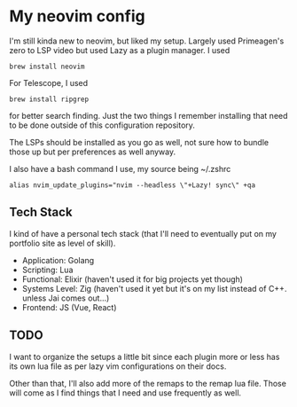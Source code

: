 # My neovim config

I'm still kinda new to neovim, but liked my setup. Largely used Primeagen's zero to LSP video but used Lazy as a plugin manager. I used

```
brew install neovim
```

For Telescope, I used

```
brew install ripgrep
```

for better search finding. Just the two things I remember installing that need to be done outside of this configuration repository.

The LSPs should be installed as you go as well, not sure how to bundle those up but per preferences as well anyway.

I also have a bash command I use, my source being ~/.zshrc

```
alias nvim_update_plugins="nvim --headless \"+Lazy! sync\" +qa
```
## Tech Stack

I kind of have a personal tech stack (that I'll need to eventually put on my portfolio site as level of skill).

- Application: Golang
- Scripting: Lua
- Functional: Elixir (haven't used it for big projects yet though)
- Systems Level: Zig (haven't used it yet but it's on my list instead of C++. unless Jai comes out...)
- Frontend: JS (Vue, React)

## TODO

I want to organize the setups a little bit since each plugin more or less has its own lua file as per lazy vim configurations on their docs.

Other than that, I'll also add more of the remaps to the remap lua file. Those will come as I find things that I need and use frequently as well.
